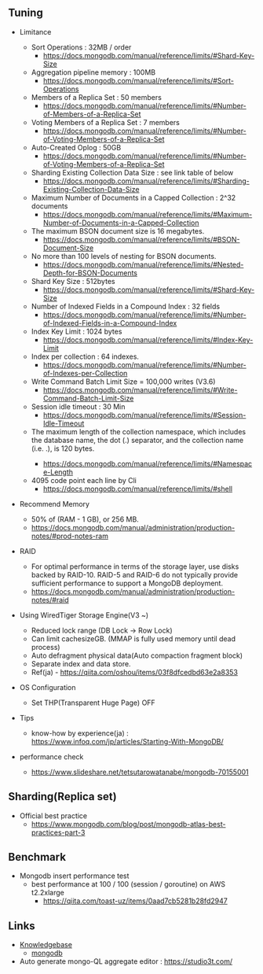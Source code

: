 ## Tuning

* Limitance
  * Sort Operations : 32MB / order
    * https://docs.mongodb.com/manual/reference/limits/#Shard-Key-Size
  * Aggregation pipeline memory : 100MB
    * https://docs.mongodb.com/manual/reference/limits/#Sort-Operations
  * Members of a Replica Set : 50 members
    * https://docs.mongodb.com/manual/reference/limits/#Number-of-Members-of-a-Replica-Set
  * Voting Members of a Replica Set : 7 members
    * https://docs.mongodb.com/manual/reference/limits/#Number-of-Voting-Members-of-a-Replica-Set
  * Auto-Created Oplog : 50GB
    * https://docs.mongodb.com/manual/reference/limits/#Number-of-Voting-Members-of-a-Replica-Set
  * Sharding Existing Collection Data Size : see link table of below
    * https://docs.mongodb.com/manual/reference/limits/#Sharding-Existing-Collection-Data-Size
  * Maximum Number of Documents in a Capped Collection : 2^32 documents
    * https://docs.mongodb.com/manual/reference/limits/#Maximum-Number-of-Documents-in-a-Capped-Collection
  * The maximum BSON document size is 16 megabytes.
    * https://docs.mongodb.com/manual/reference/limits/#BSON-Document-Size
  * No more than 100 levels of nesting for BSON documents.
    * https://docs.mongodb.com/manual/reference/limits/#Nested-Depth-for-BSON-Documents
  * Shard Key Size : 512bytes
    * https://docs.mongodb.com/manual/reference/limits/#Shard-Key-Size
  * Number of Indexed Fields in a Compound Index : 32 fields
    * https://docs.mongodb.com/manual/reference/limits/#Number-of-Indexed-Fields-in-a-Compound-Index
  * Index Key Limit : 1024 bytes
    * https://docs.mongodb.com/manual/reference/limits/#Index-Key-Limit
  * Index per collection : 64 indexes.
    * https://docs.mongodb.com/manual/reference/limits/#Number-of-Indexes-per-Collection
  * Write Command Batch Limit Size = 100,000 writes (V3.6)
    * https://docs.mongodb.com/manual/reference/limits/#Write-Command-Batch-Limit-Size
  * Session idle timeout : 30 Min
    * https://docs.mongodb.com/manual/reference/limits/#Session-Idle-Timeout
  * The maximum length of the collection namespace, which includes the database name, the dot (.) separator, and the collection name (i.e. <database>.<collection>), is 120 bytes.
    * https://docs.mongodb.com/manual/reference/limits/#Namespace-Length
  * 4095 code point each line by Cli
    * https://docs.mongodb.com/manual/reference/limits/#shell


* Recommend Memory
  * 50% of (RAM - 1 GB), or 256 MB.
  * https://docs.mongodb.com/manual/administration/production-notes/#prod-notes-ram

* RAID
  * For optimal performance in terms of the storage layer, use disks backed by RAID-10. RAID-5 and RAID-6 do not typically provide sufficient performance to support a MongoDB deployment.
  * https://docs.mongodb.com/manual/administration/production-notes/#raid

* Using WiredTiger Storage Engine(V3 ~)
  * Reduced lock range (DB Lock -> Row Lock)
  * Can limit cachesizeGB. (MMAP is fully used memory until dead process)
  * Auto defragment physical data(Auto compaction fragment block)
  * Separate index and data store.
  * Ref(ja) - https://qiita.com/oshou/items/03f8dfcedbd63e2a8353

* OS Configuration
  * Set THP(Transparent Huge Page) OFF

* Tips
  * know-how by experience(ja) : https://www.infoq.com/jp/articles/Starting-With-MongoDB/

* performance check
  * https://www.slideshare.net/tetsutarowatanabe/mongodb-70155001

## Sharding(Replica set)

* Official best practice
  * https://www.mongodb.com/blog/post/mongodb-atlas-best-practices-part-3

## Benchmark

* Mongodb insert performance test
  * best performance at 100 / 100 (session / goroutine) on AWS t2.2xlarge
    * https://qiita.com/toast-uz/items/0aad7cb5281b28fd2947

## Links

* [Knowledgebase](https://github.com/LowyShin/KnowledgeBase/wiki)
  * [mongodb](https://github.com/LowyShin/KnowledgeBase/tree/master/wiki/mongodb)
* Auto generate mongo-QL aggregate editor : https://studio3t.com/

